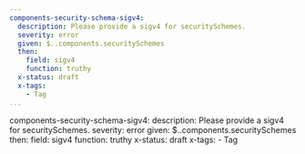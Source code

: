 ```yaml
---
components-security-schema-sigv4:
  description: Please provide a sigv4 for securitySchemes.
  severity: error
  given: $..components.securitySchemes
  then:
    field: sigv4
    function: truthy
  x-status: draft
  x-tags:
    - Tag    
...
```

components-security-schema-sigv4:
  description: Please provide a sigv4 for securitySchemes.
  severity: error
  given: $..components.securitySchemes
  then:
    field: sigv4
    function: truthy
  x-status: draft
  x-tags:
    - Tag    